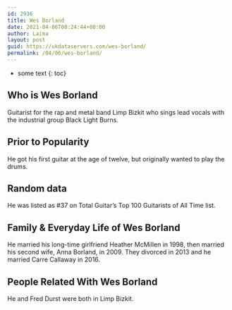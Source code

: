 ```yaml
---
id: 2936
title: Wes Borland
date: 2021-04-06T00:24:44+00:00
author: Laima
layout: post
guid: https://ukdataservers.com/wes-borland/
permalink: /04/06/wes-borland/
---
```


* some text
{: toc}


## Who is Wes Borland
                  
                  
                  
Guitarist for the rap and metal band Limp Bizkit who sings lead vocals with the industrial group Black Light Burns.
                  
              
            
              
            
                
                
                
## Prior to Popularity
                  
                  
                  
He got his first guitar at the age of twelve, but originally wanted to play the drums.
                  
              
            
              
            
                
                
                
## Random data
                  
                  
                  
He was listed as #37 on Total Guitar&#8217;s Top 100 Guitarists of All Time list.
                  
              
            
              
            
                
                
                
## Family & Everyday Life of Wes Borland
                  
                  
                  
He married his long-time girlfriend Heather McMillen in 1998, then married his second wife, Anna Borland, in 2009. They divorced in 2013 and he married Carre Callaway in 2016.
                  
              
            
              
            
                
                
                
## People Related With Wes Borland
                  
                  
                  
He and Fred Durst were both in Limp Bizkit.
                  
              
            
              
            
                
              
            
              
              
            
            
              
            
          
          
          